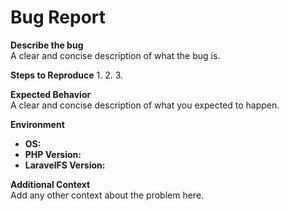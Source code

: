 # Bug Report

**Describe the bug**  
A clear and concise description of what the bug is.

**Steps to Reproduce**
1.
2.
3.

**Expected Behavior**  
A clear and concise description of what you expected to happen.

**Environment**
- **OS:**
- **PHP Version:**
- **LaravelFS Version:**

**Additional Context**  
Add any other context about the problem here.